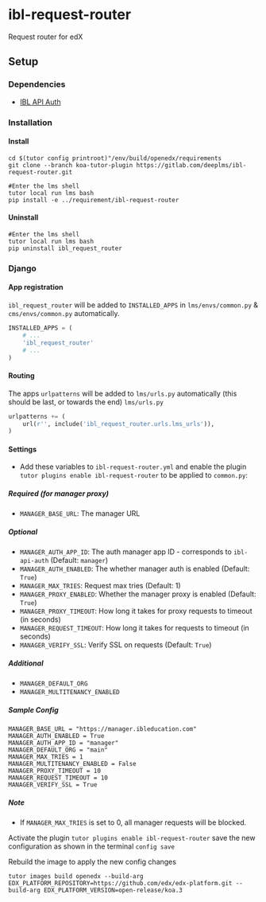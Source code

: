 # ibl-request-router

Request router for edX

## Setup
### Dependencies
* [IBL API Auth](https://gitlab.com/iblstudios/ibl-api-auth)


### Installation
#### Install
```
cd $(tutor config printroot)"/env/build/openedx/requirements
git clone --branch koa-tutor-plugin https://gitlab.com/deeplms/ibl-request-router.git

#Enter the lms shell 
tutor local run lms bash
pip install -e ../requirement/ibl-request-router
```

#### Uninstall
```
#Enter the lms shell 
tutor local run lms bash
pip uninstall ibl_request_router
```

### Django
#### App registration

`ibl_request_router` will be added to `INSTALLED_APPS` in `lms/envs/common.py` & `cms/envs/common.py` automatically. 

```python
INSTALLED_APPS = (
    # ...
    'ibl_request_router'
    # ...
)
```

#### Routing
The apps `urlpatterns` will be added to `lms/urls.py`  automatically (this should be last, or towards the end)
`lms/urls.py`
```python
urlpatterns += (
    url(r'', include('ibl_request_router.urls.lms_urls')),
)
```


#### Settings

* Add these variables to `ibl-request-router.yml` and enable the plugin `tutor plugins enable ibl-request-router` to be applied to `common.py`:

##### Required (for manager proxy)
* `MANAGER_BASE_URL`: The manager URL

##### Optional
* `MANAGER_AUTH_APP_ID`: The auth manager app ID - corresponds to `ibl-api-auth` (Default: `manager`)
* `MANAGER_AUTH_ENABLED`: The whether manager auth is enabled (Default: `True`)
* `MANAGER_MAX_TRIES`: Request max tries (Default: 1)
* `MANAGER_PROXY_ENABLED`: Whether the manager proxy is enabled (Default: `True`)
* `MANAGER_PROXY_TIMEOUT`: How long it takes for proxy requests to timeout (in seconds)
* `MANAGER_REQUEST_TIMEOUT`: How long it takes for requests to timeout (in seconds)
* `MANAGER_VERIFY_SSL`: Verify SSL on requests (Default: `True`)

##### Additional
* `MANAGER_DEFAULT_ORG`
* `MANAGER_MULTITENANCY_ENABLED`

##### Sample Config
```
MANAGER_BASE_URL = "https://manager.ibleducation.com"
MANAGER_AUTH_ENABLED = True
MANAGER_AUTH_APP_ID = "manager"
MANAGER_DEFAULT_ORG = "main"
MANAGER_MAX_TRIES = 1
MANAGER_MULTITENANCY_ENABLED = False
MANAGER_PROXY_TIMEOUT = 10
MANAGER_REQUEST_TIMEOUT = 10
MANAGER_VERIFY_SSL = True
```

##### Note
* If `MANAGER_MAX_TRIES` is set to 0, all manager requests will be blocked.

Activate the plugin `tutor plugins enable ibl-request-router`
save the new configuration as shown in the terminal `config save`

Rebuild the image to apply the new config changes 

```tutor images build openedx --build-arg EDX_PLATFORM_REPOSITORY=https://github.com/edx/edx-platform.git --build-arg EDX_PLATFORM_VERSION=open-release/koa.3```
